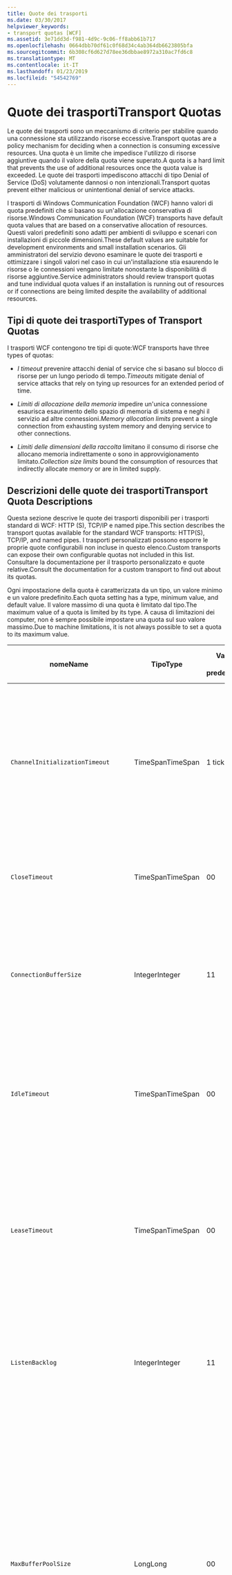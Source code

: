 ```yaml
---
title: Quote dei trasporti
ms.date: 03/30/2017
helpviewer_keywords:
- transport quotas [WCF]
ms.assetid: 3e71dd3d-f981-4d9c-9c06-ff8abb61b717
ms.openlocfilehash: 0664dbb70df61c0f68d34c4ab364db6623805bfa
ms.sourcegitcommit: 6b308cf6d627d78ee36dbbae8972a310ac7fd6c8
ms.translationtype: MT
ms.contentlocale: it-IT
ms.lasthandoff: 01/23/2019
ms.locfileid: "54542769"
---
```

# <a name="transport-quotas"></a><span data-ttu-id="08835-102">Quote dei trasporti</span><span class="sxs-lookup"><span data-stu-id="08835-102">Transport Quotas</span></span>
<span data-ttu-id="08835-103">Le quote dei trasporti sono un meccanismo di criterio per stabilire quando una connessione sta utilizzando risorse eccessive.</span><span class="sxs-lookup"><span data-stu-id="08835-103">Transport quotas are a policy mechanism for deciding when a connection is consuming excessive resources.</span></span> <span data-ttu-id="08835-104">Una quota è un limite che impedisce l'utilizzo di risorse aggiuntive quando il valore della quota viene superato.</span><span class="sxs-lookup"><span data-stu-id="08835-104">A quota is a hard limit that prevents the use of additional resources once the quota value is exceeded.</span></span> <span data-ttu-id="08835-105">Le quote dei trasporti impediscono attacchi di tipo Denial of Service (DoS) volutamente dannosi o non intenzionali.</span><span class="sxs-lookup"><span data-stu-id="08835-105">Transport quotas prevent either malicious or unintentional denial of service attacks.</span></span>  
  
 <span data-ttu-id="08835-106">I trasporti di Windows Communication Foundation (WCF) hanno valori di quota predefiniti che si basano su un'allocazione conservativa di risorse.</span><span class="sxs-lookup"><span data-stu-id="08835-106">Windows Communication Foundation (WCF) transports have default quota values that are based on a conservative allocation of resources.</span></span> <span data-ttu-id="08835-107">Questi valori predefiniti sono adatti per ambienti di sviluppo e scenari con installazioni di piccole dimensioni.</span><span class="sxs-lookup"><span data-stu-id="08835-107">These default values are suitable for development environments and small installation scenarios.</span></span> <span data-ttu-id="08835-108">Gli amministratori del servizio devono esaminare le quote dei trasporti e ottimizzare i singoli valori nel caso in cui un'installazione stia esaurendo le risorse o le connessioni vengano limitate nonostante la disponibilità di risorse aggiuntive.</span><span class="sxs-lookup"><span data-stu-id="08835-108">Service administrators should review transport quotas and tune individual quota values if an installation is running out of resources or if connections are being limited despite the availability of additional resources.</span></span>  
  
## <a name="types-of-transport-quotas"></a><span data-ttu-id="08835-109">Tipi di quote dei trasporti</span><span class="sxs-lookup"><span data-stu-id="08835-109">Types of Transport Quotas</span></span>  
 <span data-ttu-id="08835-110">I trasporti WCF contengono tre tipi di quote:</span><span class="sxs-lookup"><span data-stu-id="08835-110">WCF transports have three types of quotas:</span></span>  
  
-   <span data-ttu-id="08835-111">*I timeout* prevenire attacchi denial of service che si basano sul blocco di risorse per un lungo periodo di tempo.</span><span class="sxs-lookup"><span data-stu-id="08835-111">*Timeouts* mitigate denial of service attacks that rely on tying up resources for an extended period of time.</span></span>  
  
-   <span data-ttu-id="08835-112">*Limiti di allocazione della memoria* impedire un'unica connessione esaurisca esaurimento dello spazio di memoria di sistema e neghi il servizio ad altre connessioni.</span><span class="sxs-lookup"><span data-stu-id="08835-112">*Memory allocation limits* prevent a single connection from exhausting system memory and denying service to other connections.</span></span>  
  
-   <span data-ttu-id="08835-113">*Limiti delle dimensioni della raccolta* limitano il consumo di risorse che allocano memoria indirettamente o sono in approvvigionamento limitato.</span><span class="sxs-lookup"><span data-stu-id="08835-113">*Collection size limits* bound the consumption of resources that indirectly allocate memory or are in limited supply.</span></span>  
  
## <a name="transport-quota-descriptions"></a><span data-ttu-id="08835-114">Descrizioni delle quote dei trasporti</span><span class="sxs-lookup"><span data-stu-id="08835-114">Transport Quota Descriptions</span></span>  
 <span data-ttu-id="08835-115">Questa sezione descrive le quote dei trasporti disponibili per i trasporti standard di WCF: HTTP (S), TCP/IP e named pipe.</span><span class="sxs-lookup"><span data-stu-id="08835-115">This section describes the transport quotas available for the standard WCF transports: HTTP(S), TCP/IP, and named pipes.</span></span> <span data-ttu-id="08835-116">I trasporti personalizzati possono esporre le proprie quote configurabili non incluse in questo elenco.</span><span class="sxs-lookup"><span data-stu-id="08835-116">Custom transports can expose their own configurable quotas not included in this list.</span></span> <span data-ttu-id="08835-117">Consultare la documentazione per il trasporto personalizzato e quote relative.</span><span class="sxs-lookup"><span data-stu-id="08835-117">Consult the documentation for a custom transport to find out about its quotas.</span></span>  
  
 <span data-ttu-id="08835-118">Ogni impostazione della quota è caratterizzata da un tipo, un valore minimo e un valore predefinito.</span><span class="sxs-lookup"><span data-stu-id="08835-118">Each quota setting has a type, minimum value, and default value.</span></span> <span data-ttu-id="08835-119">Il valore massimo di una quota è limitato dal tipo.</span><span class="sxs-lookup"><span data-stu-id="08835-119">The maximum value of a quota is limited by its type.</span></span> <span data-ttu-id="08835-120">A causa di limitazioni dei computer, non è sempre possibile impostare una quota sul suo valore massimo.</span><span class="sxs-lookup"><span data-stu-id="08835-120">Due to machine limitations, it is not always possible to set a quota to its maximum value.</span></span>  
  
|<span data-ttu-id="08835-121">nome</span><span class="sxs-lookup"><span data-stu-id="08835-121">Name</span></span>|<span data-ttu-id="08835-122">Tipo</span><span class="sxs-lookup"><span data-stu-id="08835-122">Type</span></span>|<span data-ttu-id="08835-123">Valore</span><span class="sxs-lookup"><span data-stu-id="08835-123">Min.</span></span><br /><br /> <span data-ttu-id="08835-124">predefinito</span><span class="sxs-lookup"><span data-stu-id="08835-124">value</span></span>|<span data-ttu-id="08835-125">Impostazione predefinita</span><span class="sxs-lookup"><span data-stu-id="08835-125">Default</span></span><br /><br /> <span data-ttu-id="08835-126">predefinito</span><span class="sxs-lookup"><span data-stu-id="08835-126">value</span></span>|<span data-ttu-id="08835-127">Descrizione</span><span class="sxs-lookup"><span data-stu-id="08835-127">Description</span></span>|  
|----------|----------|--------------------|-----------------------|-----------------|  
|`ChannelInitializationTimeout`|<span data-ttu-id="08835-128">TimeSpan</span><span class="sxs-lookup"><span data-stu-id="08835-128">TimeSpan</span></span>|<span data-ttu-id="08835-129">1 tick</span><span class="sxs-lookup"><span data-stu-id="08835-129">1 tick</span></span>|<span data-ttu-id="08835-130">5 sec</span><span class="sxs-lookup"><span data-stu-id="08835-130">5 sec</span></span>|<span data-ttu-id="08835-131">Tempo massimo di attesa perché una connessione invii il preambolo durante la lettura iniziale.</span><span class="sxs-lookup"><span data-stu-id="08835-131">Maximum time to wait for a connection to send the preamble during the initial read.</span></span> <span data-ttu-id="08835-132">Questi dati vengono ricevuti prima che si verifichi l'autenticazione.</span><span class="sxs-lookup"><span data-stu-id="08835-132">This data is received before authentication occurs.</span></span> <span data-ttu-id="08835-133">Questa impostazione è generalmente molto più piccola del valore della quota `ReceiveTimeout`.</span><span class="sxs-lookup"><span data-stu-id="08835-133">This setting is generally much smaller than the `ReceiveTimeout` quota value.</span></span>|  
|`CloseTimeout`|<span data-ttu-id="08835-134">TimeSpan</span><span class="sxs-lookup"><span data-stu-id="08835-134">TimeSpan</span></span>|<span data-ttu-id="08835-135">0</span><span class="sxs-lookup"><span data-stu-id="08835-135">0</span></span>|<span data-ttu-id="08835-136">1 min</span><span class="sxs-lookup"><span data-stu-id="08835-136">1 min</span></span>|<span data-ttu-id="08835-137">Tempo massimo di attesa per la chiusura di una connessione prima che il trasporto generi un'eccezione.</span><span class="sxs-lookup"><span data-stu-id="08835-137">Maximum time to wait for a connection to close before the transport raises an exception.</span></span>|  
|`ConnectionBufferSize`|<span data-ttu-id="08835-138">Integer</span><span class="sxs-lookup"><span data-stu-id="08835-138">Integer</span></span>|<span data-ttu-id="08835-139">1</span><span class="sxs-lookup"><span data-stu-id="08835-139">1</span></span>|<span data-ttu-id="08835-140">8 KB</span><span class="sxs-lookup"><span data-stu-id="08835-140">8 KB</span></span>|<span data-ttu-id="08835-141">Dimensione, in byte, dei buffer di trasmissione e ricezione del trasporto sottostante.</span><span class="sxs-lookup"><span data-stu-id="08835-141">Size, in bytes, of the transmit and receive buffers of the underlying transport.</span></span> <span data-ttu-id="08835-142">L'aumento della dimensione del buffer può migliorare la velocità effettiva in caso di invio di messaggi grandi.</span><span class="sxs-lookup"><span data-stu-id="08835-142">Increasing the buffer size can improve throughput when sending large messages.</span></span>|  
|`IdleTimeout`|<span data-ttu-id="08835-143">TimeSpan</span><span class="sxs-lookup"><span data-stu-id="08835-143">TimeSpan</span></span>|<span data-ttu-id="08835-144">0</span><span class="sxs-lookup"><span data-stu-id="08835-144">0</span></span>|<span data-ttu-id="08835-145">2 min</span><span class="sxs-lookup"><span data-stu-id="08835-145">2 min</span></span>|<span data-ttu-id="08835-146">Tempo massimo di inattività per una connessione in pool prima di essere chiusa.</span><span class="sxs-lookup"><span data-stu-id="08835-146">Maximum time a pooled connection can remain idle before being closed.</span></span><br /><br /> <span data-ttu-id="08835-147">Questa impostazione viene applicata solo a connessioni in pool.</span><span class="sxs-lookup"><span data-stu-id="08835-147">This setting only applies to pooled connections.</span></span>|  
|`LeaseTimeout`|<span data-ttu-id="08835-148">TimeSpan</span><span class="sxs-lookup"><span data-stu-id="08835-148">TimeSpan</span></span>|<span data-ttu-id="08835-149">0</span><span class="sxs-lookup"><span data-stu-id="08835-149">0</span></span>|<span data-ttu-id="08835-150">5 min</span><span class="sxs-lookup"><span data-stu-id="08835-150">5 min</span></span>|<span data-ttu-id="08835-151">Durata massima di una connessione in pool attiva.</span><span class="sxs-lookup"><span data-stu-id="08835-151">Maximum lifetime of an active pooled connection.</span></span> <span data-ttu-id="08835-152">Trascorso il periodo di tempo specificato, la connessione si chiude al termine dell'esecuzione della richiesta corrente.</span><span class="sxs-lookup"><span data-stu-id="08835-152">After the specified time elapses, the connection closes once the current request is serviced.</span></span><br /><br /> <span data-ttu-id="08835-153">Questa impostazione viene applicata solo a connessioni in pool.</span><span class="sxs-lookup"><span data-stu-id="08835-153">This setting only applies to pooled connections.</span></span>|  
|`ListenBacklog`|<span data-ttu-id="08835-154">Integer</span><span class="sxs-lookup"><span data-stu-id="08835-154">Integer</span></span>|<span data-ttu-id="08835-155">1</span><span class="sxs-lookup"><span data-stu-id="08835-155">1</span></span>|<span data-ttu-id="08835-156">10</span><span class="sxs-lookup"><span data-stu-id="08835-156">10</span></span>|<span data-ttu-id="08835-157">Numero massimo di connessioni che un listener può avere in attesa di esecuzione oltre il quale viene negata l'autorizzazione ad ulteriori connessioni a quell'endpoint.</span><span class="sxs-lookup"><span data-stu-id="08835-157">Maximum number of connections that the listener can have unserviced before additional connections to that endpoint are denied.</span></span>|  
|`MaxBufferPoolSize`|<span data-ttu-id="08835-158">Long</span><span class="sxs-lookup"><span data-stu-id="08835-158">Long</span></span>|<span data-ttu-id="08835-159">0</span><span class="sxs-lookup"><span data-stu-id="08835-159">0</span></span>|<span data-ttu-id="08835-160">512 KB</span><span class="sxs-lookup"><span data-stu-id="08835-160">512 KB</span></span>|<span data-ttu-id="08835-161">Memoria massima, in byte, che il trasporto dedica al pooling di buffer dei messaggi riutilizzabili.</span><span class="sxs-lookup"><span data-stu-id="08835-161">Maximum memory, in bytes, that the transport devotes to pooling reusable message buffers.</span></span> <span data-ttu-id="08835-162">Quando il pool non può fornire un buffer dei messaggi, ne viene allocato uno nuovo per utilizzo temporaneo.</span><span class="sxs-lookup"><span data-stu-id="08835-162">When the pool cannot supply a message buffer, a new buffer is allocated for temporary use.</span></span><br /><br /> <span data-ttu-id="08835-163">Le installazioni che creano numerosi listener del canale o channel factory possono allocare grandi quantità di memoria per i pool di buffer.</span><span class="sxs-lookup"><span data-stu-id="08835-163">Installations that create many channel factories or listeners can allocate large amounts of memory for buffer pools.</span></span> <span data-ttu-id="08835-164">La riduzione delle dimensioni del buffer può ridurre considerevolmente l'utilizzo della memoria in questo scenario.</span><span class="sxs-lookup"><span data-stu-id="08835-164">Reducing this buffer size can greatly reduce memory usage in this scenario.</span></span>|  
|`MaxBufferSize`|<span data-ttu-id="08835-165">Integer</span><span class="sxs-lookup"><span data-stu-id="08835-165">Integer</span></span>|<span data-ttu-id="08835-166">1</span><span class="sxs-lookup"><span data-stu-id="08835-166">1</span></span>|<span data-ttu-id="08835-167">64 KB</span><span class="sxs-lookup"><span data-stu-id="08835-167">64 KB</span></span>|<span data-ttu-id="08835-168">Dimensione massima, in byte, di un buffer utilizzato per il flusso di dati.</span><span class="sxs-lookup"><span data-stu-id="08835-168">Maximum size, in bytes, of a buffer used for streaming data.</span></span> <span data-ttu-id="08835-169">Se questa quota del trasporto non è impostata o se il trasporto non sta utilizzando l'invio nel flusso, il valore della quota corrisponde al minore tra i valori `MaxReceivedMessageSize` e <xref:System.Int32.MaxValue>.</span><span class="sxs-lookup"><span data-stu-id="08835-169">If this transport quota is not set, or the transport is not using streaming, then the quota value is the same as the smaller of the `MaxReceivedMessageSize` quota value and <xref:System.Int32.MaxValue>.</span></span>|  
|`MaxOutboundConnectionsPerEndpoint`|<span data-ttu-id="08835-170">Integer</span><span class="sxs-lookup"><span data-stu-id="08835-170">Integer</span></span>|<span data-ttu-id="08835-171">1</span><span class="sxs-lookup"><span data-stu-id="08835-171">1</span></span>|<span data-ttu-id="08835-172">10</span><span class="sxs-lookup"><span data-stu-id="08835-172">10</span></span>|<span data-ttu-id="08835-173">Numero massimo di connessioni in uscita che possono essere associate a un particolare endpoint.</span><span class="sxs-lookup"><span data-stu-id="08835-173">Maximum number of outgoing connections that can be associated with a particular endpoint.</span></span><br /><br /> <span data-ttu-id="08835-174">Questa impostazione viene applicata solo a connessioni in pool.</span><span class="sxs-lookup"><span data-stu-id="08835-174">This setting only applies to pooled connections.</span></span>|  
|`MaxOutputDelay`|<span data-ttu-id="08835-175">TimeSpan</span><span class="sxs-lookup"><span data-stu-id="08835-175">TimeSpan</span></span>|<span data-ttu-id="08835-176">0</span><span class="sxs-lookup"><span data-stu-id="08835-176">0</span></span>|<span data-ttu-id="08835-177">200 ms</span><span class="sxs-lookup"><span data-stu-id="08835-177">200 ms</span></span>|<span data-ttu-id="08835-178">Tempo massimo di attesa dopo un'operazione di invio per il raggruppamento di messaggi aggiuntivi in un'unica operazione.</span><span class="sxs-lookup"><span data-stu-id="08835-178">Maximum time to wait after a send operation for batching additional messages in a single operation.</span></span> <span data-ttu-id="08835-179">I messaggi vengono inviati prima se il buffer del trasporto sottostante è pieno.</span><span class="sxs-lookup"><span data-stu-id="08835-179">Messages are sent earlier if the buffer of the underlying transport becomes full.</span></span> <span data-ttu-id="08835-180">L'invio di messaggi aggiuntivi non comporta la reimpostazione del periodo di ritardo.</span><span class="sxs-lookup"><span data-stu-id="08835-180">Sending additional messages does not reset the delay period.</span></span>|  
|`MaxPendingAccepts`|<span data-ttu-id="08835-181">Integer</span><span class="sxs-lookup"><span data-stu-id="08835-181">Integer</span></span>|<span data-ttu-id="08835-182">1</span><span class="sxs-lookup"><span data-stu-id="08835-182">1</span></span>|<span data-ttu-id="08835-183">1</span><span class="sxs-lookup"><span data-stu-id="08835-183">1</span></span>|<span data-ttu-id="08835-184">Numero massimo di canali che possono attendere nel listener prima di essere accettati.</span><span class="sxs-lookup"><span data-stu-id="08835-184">Maximum number of accepts for channels that the listener can have waiting.</span></span><br /><br /> <span data-ttu-id="08835-185">Esiste un intervallo di tempo tra il completamento dell'accettazione e l'avvio di una nuova accettazione.</span><span class="sxs-lookup"><span data-stu-id="08835-185">There is an interval of time between the accept completing and a new accept starting.</span></span> <span data-ttu-id="08835-186">L'aumento delle dimensioni di questa raccolta consente di evitare l'eliminazione di client che si connettono durante questo intervallo.</span><span class="sxs-lookup"><span data-stu-id="08835-186">Increasing this collection size can prevent clients that connect during this interval from being dropped.</span></span>|  
|`MaxPendingConnections`|<span data-ttu-id="08835-187">Integer</span><span class="sxs-lookup"><span data-stu-id="08835-187">Integer</span></span>|<span data-ttu-id="08835-188">1</span><span class="sxs-lookup"><span data-stu-id="08835-188">1</span></span>|<span data-ttu-id="08835-189">10</span><span class="sxs-lookup"><span data-stu-id="08835-189">10</span></span>|<span data-ttu-id="08835-190">Numero massimo di connessioni che il listener può tenere in attesa di essere accettate dall'applicazione.</span><span class="sxs-lookup"><span data-stu-id="08835-190">Maximum number of connections that the listener can have waiting to be accepted by the application.</span></span> <span data-ttu-id="08835-191">Quando questo valore della quota viene superato, le nuove connessioni in ingresso vengono rilasciate anziché restare in attesa di essere accettate.</span><span class="sxs-lookup"><span data-stu-id="08835-191">When this quota value is exceeded, new incoming connections are dropped rather than waiting to be accepted.</span></span><br /><br /> <span data-ttu-id="08835-192">Le funzionalità di connessione, ad esempio la protezione dei messaggi, possono determinare l'apertura di più connessioni da parte di un client.</span><span class="sxs-lookup"><span data-stu-id="08835-192">Connection features such as message security can cause a client to open more than one connection.</span></span> <span data-ttu-id="08835-193">Gli amministratori del servizio devono tener conto delle connessioni aggiuntive durante l'impostazione di questo valore della quota.</span><span class="sxs-lookup"><span data-stu-id="08835-193">Service administrators should account for these additional connections when setting this quota value.</span></span>|  
|`MaxReceivedMessageSize`|<span data-ttu-id="08835-194">Long</span><span class="sxs-lookup"><span data-stu-id="08835-194">Long</span></span>|<span data-ttu-id="08835-195">1</span><span class="sxs-lookup"><span data-stu-id="08835-195">1</span></span>|<span data-ttu-id="08835-196">64 KB</span><span class="sxs-lookup"><span data-stu-id="08835-196">64 KB</span></span>|<span data-ttu-id="08835-197">Dimensione massima, in byte, di un messaggio ricevuto, incluse le intestazioni, prima che il trasporto generi un'eccezione.</span><span class="sxs-lookup"><span data-stu-id="08835-197">Maximum size, in bytes, of a received message, including headers, before the transport raises an exception.</span></span>|  
|`OpenTimeout`|<span data-ttu-id="08835-198">TimeSpan</span><span class="sxs-lookup"><span data-stu-id="08835-198">TimeSpan</span></span>|<span data-ttu-id="08835-199">0</span><span class="sxs-lookup"><span data-stu-id="08835-199">0</span></span>|<span data-ttu-id="08835-200">1 min</span><span class="sxs-lookup"><span data-stu-id="08835-200">1 min</span></span>|<span data-ttu-id="08835-201">Tempo massimo di attesa per stabilire una connessione prima che il trasporto generi un'eccezione.</span><span class="sxs-lookup"><span data-stu-id="08835-201">Maximum time to wait for a connection to be established before the transport raises an exception.</span></span>|  
|`ReceiveTimeout`|<span data-ttu-id="08835-202">TimeSpan</span><span class="sxs-lookup"><span data-stu-id="08835-202">TimeSpan</span></span>|<span data-ttu-id="08835-203">0</span><span class="sxs-lookup"><span data-stu-id="08835-203">0</span></span>|<span data-ttu-id="08835-204">10 min</span><span class="sxs-lookup"><span data-stu-id="08835-204">10 min</span></span>|<span data-ttu-id="08835-205">Tempo massimo di attesa per il completamento di un'operazione di lettura prima che il trasporto generi un'eccezione.</span><span class="sxs-lookup"><span data-stu-id="08835-205">Maximum time to wait for a read operation to complete before the transport raises an exception.</span></span>|  
|`SendTimeout`|<span data-ttu-id="08835-206">TimeSpan</span><span class="sxs-lookup"><span data-stu-id="08835-206">Timespan</span></span>|<span data-ttu-id="08835-207">0</span><span class="sxs-lookup"><span data-stu-id="08835-207">0</span></span>|<span data-ttu-id="08835-208">1 min</span><span class="sxs-lookup"><span data-stu-id="08835-208">1 min</span></span>|<span data-ttu-id="08835-209">Tempo massimo di attesa per il completamento di un'operazione di scrittura prima che il trasporto generi un'eccezione.</span><span class="sxs-lookup"><span data-stu-id="08835-209">Maximum time to wait for a write operation to complete before the transport raises an exception.</span></span>|  
  
 <span data-ttu-id="08835-210">Le quote del trasporto `MaxPendingConnections` e `MaxOutboundConnectionsPerEndpoint` sono combinate in un'unica quota del trasporto denominata `MaxConnections` se impostate tramite associazione o configurazione.</span><span class="sxs-lookup"><span data-stu-id="08835-210">The transport quotas `MaxPendingConnections` and `MaxOutboundConnectionsPerEndpoint` are combined into a single transport quota called `MaxConnections` when set through the binding or configuration.</span></span> <span data-ttu-id="08835-211">Solo l'elemento di associazione consente di impostare questi valori di quota individualmente.</span><span class="sxs-lookup"><span data-stu-id="08835-211">Only the binding element allows setting these quota values individually.</span></span> <span data-ttu-id="08835-212">La quota del trasporto `MaxConnections` è caratterizzata da valore minimo e valore predefinito uguali.</span><span class="sxs-lookup"><span data-stu-id="08835-212">The `MaxConnections` transport quota has the same minimum and default values.</span></span>  
  
## <a name="setting-transport-quotas"></a><span data-ttu-id="08835-213">Impostazione delle quote del trasporto</span><span class="sxs-lookup"><span data-stu-id="08835-213">Setting Transport Quotas</span></span>  
 <span data-ttu-id="08835-214">Le quote del trasporto sono impostate tramite l'elemento di associazione del trasporto, l'associazione del trasporto, la configurazione dell'applicazione o il criterio dell'host.</span><span class="sxs-lookup"><span data-stu-id="08835-214">Transport quotas are set through the transport binding element, the transport binding, application configuration, or host policy.</span></span> <span data-ttu-id="08835-215">In questo documento non viene esaminata l'impostazione dei trasporti tramite il criterio dell'host.</span><span class="sxs-lookup"><span data-stu-id="08835-215">This document does not cover setting transports through host policy.</span></span> <span data-ttu-id="08835-216">Consultare la documentazione per il trasporto sottostante per scoprire le impostazioni per le quote del criterio dell'host.</span><span class="sxs-lookup"><span data-stu-id="08835-216">Consult the documentation for the underlying transport to discover the settings for host policy quotas.</span></span> <span data-ttu-id="08835-217">Il [Configuring HTTP and HTTPS](../../../../docs/framework/wcf/feature-details/configuring-http-and-https.md) argomento descrive le impostazioni delle quote per il driver HTTP. sys.</span><span class="sxs-lookup"><span data-stu-id="08835-217">The [Configuring HTTP and HTTPS](../../../../docs/framework/wcf/feature-details/configuring-http-and-https.md) topic describes quota settings for the Http.sys driver.</span></span> <span data-ttu-id="08835-218">Consultare la Microsoft Knowledge Base per ulteriori informazioni sulla configurazione dei limiti di Windows su connessioni HTTP, TCP/IP e named pipe.</span><span class="sxs-lookup"><span data-stu-id="08835-218">Search the Microsoft Knowledge Base for more information about configuring Windows limits on HTTP, TCP/IP, and named pipe connections.</span></span>  
  
 <span data-ttu-id="08835-219">Altri tipi di quote vengono applicati indirettamente ai trasporti.</span><span class="sxs-lookup"><span data-stu-id="08835-219">Other types of quotas apply indirectly to transports.</span></span> <span data-ttu-id="08835-220">Il codificatore di messaggi utilizzato dal trasporto per trasformare un messaggio in byte può disporre di impostazioni delle quote personali.</span><span class="sxs-lookup"><span data-stu-id="08835-220">The message encoder that the transport uses to transform a message into bytes can have its own quota settings.</span></span> <span data-ttu-id="08835-221">Queste quote, tuttavia, sono indipendenti dal tipo di trasporto utilizzato.</span><span class="sxs-lookup"><span data-stu-id="08835-221">However, these quotas are independent of the type of transport being used.</span></span>  
  
### <a name="controlling-transport-quotas-from-the-binding-element"></a><span data-ttu-id="08835-222">Controllo delle quote del trasporto dall'elemento di associazione.</span><span class="sxs-lookup"><span data-stu-id="08835-222">Controlling Transport Quotas from the Binding Element</span></span>  
 <span data-ttu-id="08835-223">L'impostazione delle quote del trasporto tramite l'elemento di associazione offre la massima flessibilità per il controllo del comportamento del trasporto.</span><span class="sxs-lookup"><span data-stu-id="08835-223">Setting transport quotas through the binding element offers the greatest flexibility in controlling the transport's behavior.</span></span> <span data-ttu-id="08835-224">Come timeout predefiniti per le operazioni di chiusura, apertura, ricezione e invio vengono utilizzati i valori specificati dall'associazione al momento della generazione di un canale.</span><span class="sxs-lookup"><span data-stu-id="08835-224">The default timeouts for Close, Open, Receive, and Send operations are taken from the binding when a channel is built.</span></span>  
  
|<span data-ttu-id="08835-225">nome</span><span class="sxs-lookup"><span data-stu-id="08835-225">Name</span></span>|<span data-ttu-id="08835-226">HTTP</span><span class="sxs-lookup"><span data-stu-id="08835-226">HTTP</span></span>|<span data-ttu-id="08835-227">TCP/IP</span><span class="sxs-lookup"><span data-stu-id="08835-227">TCP/IP</span></span>|<span data-ttu-id="08835-228">Named pipe</span><span class="sxs-lookup"><span data-stu-id="08835-228">Named pipe</span></span>|  
|----------|----------|-------------|----------------|  
|`ChannelInitializationTimeout`||<span data-ttu-id="08835-229">x</span><span class="sxs-lookup"><span data-stu-id="08835-229">X</span></span>|<span data-ttu-id="08835-230">x</span><span class="sxs-lookup"><span data-stu-id="08835-230">X</span></span>|  
|`CloseTimeout`||||  
|`ConnectionBufferSize`||<span data-ttu-id="08835-231">x</span><span class="sxs-lookup"><span data-stu-id="08835-231">X</span></span>|<span data-ttu-id="08835-232">x</span><span class="sxs-lookup"><span data-stu-id="08835-232">X</span></span>|  
|`IdleTimeout`||<span data-ttu-id="08835-233">x</span><span class="sxs-lookup"><span data-stu-id="08835-233">X</span></span>|<span data-ttu-id="08835-234">x</span><span class="sxs-lookup"><span data-stu-id="08835-234">X</span></span>|  
|`LeaseTimeout`||<span data-ttu-id="08835-235">x</span><span class="sxs-lookup"><span data-stu-id="08835-235">X</span></span>||  
|`ListenBacklog`||<span data-ttu-id="08835-236">x</span><span class="sxs-lookup"><span data-stu-id="08835-236">X</span></span>||  
|`MaxBufferPoolSize`|<span data-ttu-id="08835-237">x</span><span class="sxs-lookup"><span data-stu-id="08835-237">X</span></span>|<span data-ttu-id="08835-238">x</span><span class="sxs-lookup"><span data-stu-id="08835-238">X</span></span>|<span data-ttu-id="08835-239">x</span><span class="sxs-lookup"><span data-stu-id="08835-239">X</span></span>|  
|`MaxBufferSize`|<span data-ttu-id="08835-240">x</span><span class="sxs-lookup"><span data-stu-id="08835-240">X</span></span>|<span data-ttu-id="08835-241">x</span><span class="sxs-lookup"><span data-stu-id="08835-241">X</span></span>|<span data-ttu-id="08835-242">x</span><span class="sxs-lookup"><span data-stu-id="08835-242">X</span></span>|  
|`MaxOutboundConnectionsPerEndpoint`||<span data-ttu-id="08835-243">x</span><span class="sxs-lookup"><span data-stu-id="08835-243">X</span></span>|<span data-ttu-id="08835-244">x</span><span class="sxs-lookup"><span data-stu-id="08835-244">X</span></span>|  
|`MaxOutputDelay`||<span data-ttu-id="08835-245">x</span><span class="sxs-lookup"><span data-stu-id="08835-245">X</span></span>|<span data-ttu-id="08835-246">x</span><span class="sxs-lookup"><span data-stu-id="08835-246">X</span></span>|  
|`MaxPendingAccepts`||<span data-ttu-id="08835-247">x</span><span class="sxs-lookup"><span data-stu-id="08835-247">X</span></span>|<span data-ttu-id="08835-248">x</span><span class="sxs-lookup"><span data-stu-id="08835-248">X</span></span>|  
|`MaxPendingConnections`||<span data-ttu-id="08835-249">x</span><span class="sxs-lookup"><span data-stu-id="08835-249">X</span></span>|<span data-ttu-id="08835-250">x</span><span class="sxs-lookup"><span data-stu-id="08835-250">X</span></span>|  
|`MaxReceivedMessageSize`|<span data-ttu-id="08835-251">x</span><span class="sxs-lookup"><span data-stu-id="08835-251">X</span></span>|<span data-ttu-id="08835-252">x</span><span class="sxs-lookup"><span data-stu-id="08835-252">X</span></span>|<span data-ttu-id="08835-253">x</span><span class="sxs-lookup"><span data-stu-id="08835-253">X</span></span>|  
|`OpenTimeout`||||  
|`ReceiveTimeout`||||  
|`SendTimeout`||||  
  
### <a name="controlling-transport-quotas-from-the-binding"></a><span data-ttu-id="08835-254">Controllo delle quote del trasporto dall'associazione.</span><span class="sxs-lookup"><span data-stu-id="08835-254">Controlling Transport Quotas from the Binding</span></span>  
 <span data-ttu-id="08835-255">L'impostazione delle quote del trasporto tramite l'associazione offre un set semplificato di quote tra cui scegliere e allo stesso tempo consente l'accesso ai valori delle quote più comuni.</span><span class="sxs-lookup"><span data-stu-id="08835-255">Setting transport quotas through the binding offers a simplified set of quotas to choose from while still giving access to the most common quota values.</span></span>  
  
|<span data-ttu-id="08835-256">nome</span><span class="sxs-lookup"><span data-stu-id="08835-256">Name</span></span>|<span data-ttu-id="08835-257">HTTP</span><span class="sxs-lookup"><span data-stu-id="08835-257">HTTP</span></span>|<span data-ttu-id="08835-258">TCP/IP</span><span class="sxs-lookup"><span data-stu-id="08835-258">TCP/IP</span></span>|<span data-ttu-id="08835-259">Named pipe</span><span class="sxs-lookup"><span data-stu-id="08835-259">Named pipe</span></span>|  
|----------|----------|-------------|----------------|  
|`ChannelInitializationTimeout`||||  
|`CloseTimeout`|<span data-ttu-id="08835-260">x</span><span class="sxs-lookup"><span data-stu-id="08835-260">X</span></span>|<span data-ttu-id="08835-261">x</span><span class="sxs-lookup"><span data-stu-id="08835-261">X</span></span>|<span data-ttu-id="08835-262">x</span><span class="sxs-lookup"><span data-stu-id="08835-262">X</span></span>|  
|`ConnectionBufferSize`||||  
|`IdleTimeout`||||  
|`LeaseTimeout`||||  
|`ListenBacklog`||<span data-ttu-id="08835-263">x</span><span class="sxs-lookup"><span data-stu-id="08835-263">X</span></span>||  
|`MaxBufferPoolSize`|<span data-ttu-id="08835-264">x</span><span class="sxs-lookup"><span data-stu-id="08835-264">X</span></span>|<span data-ttu-id="08835-265">x</span><span class="sxs-lookup"><span data-stu-id="08835-265">X</span></span>|<span data-ttu-id="08835-266">x</span><span class="sxs-lookup"><span data-stu-id="08835-266">X</span></span>|  
|`MaxBufferSize`|<span data-ttu-id="08835-267">1</span><span class="sxs-lookup"><span data-stu-id="08835-267">1</span></span>|<span data-ttu-id="08835-268">x</span><span class="sxs-lookup"><span data-stu-id="08835-268">X</span></span>|<span data-ttu-id="08835-269">x</span><span class="sxs-lookup"><span data-stu-id="08835-269">X</span></span>|  
|`MaxOutboundConnectionsPerEndpoint`||<span data-ttu-id="08835-270">2</span><span class="sxs-lookup"><span data-stu-id="08835-270">2</span></span>|<span data-ttu-id="08835-271">2</span><span class="sxs-lookup"><span data-stu-id="08835-271">2</span></span>|  
|`MaxOutputDelay`||||  
|`MaxPendingAccepts`||||  
|`MaxPendingConnections`||<span data-ttu-id="08835-272">2</span><span class="sxs-lookup"><span data-stu-id="08835-272">2</span></span>|<span data-ttu-id="08835-273">2</span><span class="sxs-lookup"><span data-stu-id="08835-273">2</span></span>|  
|`MaxReceivedMessageSize`|<span data-ttu-id="08835-274">x</span><span class="sxs-lookup"><span data-stu-id="08835-274">X</span></span>|<span data-ttu-id="08835-275">x</span><span class="sxs-lookup"><span data-stu-id="08835-275">X</span></span>|<span data-ttu-id="08835-276">x</span><span class="sxs-lookup"><span data-stu-id="08835-276">X</span></span>|  
|`OpenTimeout`|<span data-ttu-id="08835-277">x</span><span class="sxs-lookup"><span data-stu-id="08835-277">X</span></span>|<span data-ttu-id="08835-278">x</span><span class="sxs-lookup"><span data-stu-id="08835-278">X</span></span>|<span data-ttu-id="08835-279">x</span><span class="sxs-lookup"><span data-stu-id="08835-279">X</span></span>|  
|`ReceiveTimeout`|<span data-ttu-id="08835-280">x</span><span class="sxs-lookup"><span data-stu-id="08835-280">X</span></span>|<span data-ttu-id="08835-281">x</span><span class="sxs-lookup"><span data-stu-id="08835-281">X</span></span>|<span data-ttu-id="08835-282">x</span><span class="sxs-lookup"><span data-stu-id="08835-282">X</span></span>|  
|`SendTimeout`|<span data-ttu-id="08835-283">x</span><span class="sxs-lookup"><span data-stu-id="08835-283">X</span></span>|<span data-ttu-id="08835-284">x</span><span class="sxs-lookup"><span data-stu-id="08835-284">X</span></span>|<span data-ttu-id="08835-285">x</span><span class="sxs-lookup"><span data-stu-id="08835-285">X</span></span>|  
  
1.  <span data-ttu-id="08835-286">La quota del trasporto `MaxBufferSize` è disponibile solo nell'associazione `BasicHttp`.</span><span class="sxs-lookup"><span data-stu-id="08835-286">The `MaxBufferSize` transport quota is only available on the `BasicHttp` binding.</span></span> <span data-ttu-id="08835-287">Le associazioni `WSHttp` sono valide per scenari che non supportano modalità di trasporto con flussi.</span><span class="sxs-lookup"><span data-stu-id="08835-287">The `WSHttp` bindings are for scenarios that do not support streamed transport modes.</span></span>  
  
2.  <span data-ttu-id="08835-288">Le quote del trasporto `MaxPendingConnections` e `MaxOutboundConnectionsPerEndpoint` sono combinate in un'unica quota denominata `MaxConnections`.</span><span class="sxs-lookup"><span data-stu-id="08835-288">The transport quotas `MaxPendingConnections` and `MaxOutboundConnectionsPerEndpoint` are combined into a single transport quota called `MaxConnections`.</span></span>  
  
### <a name="controlling-transport-quotas-from-configuration"></a><span data-ttu-id="08835-289">Controllo delle quote del trasporto dalla configurazione.</span><span class="sxs-lookup"><span data-stu-id="08835-289">Controlling Transport Quotas from Configuration</span></span>  
 <span data-ttu-id="08835-290">La configurazione dell'applicazione può impostare le stesse quote del trasporto utilizzate per accedere direttamente alle proprietà in un'associazione.</span><span class="sxs-lookup"><span data-stu-id="08835-290">Application configuration can set the same transport quotas as directly accessing properties on a binding.</span></span> <span data-ttu-id="08835-291">Nei file di configurazione, il nome di una quota del trasporto inizia sempre con una lettera minuscola.</span><span class="sxs-lookup"><span data-stu-id="08835-291">In configuration files, the name of a transport quota always starts with a lowercase letter.</span></span> <span data-ttu-id="08835-292">La proprietà `CloseTimeout` in un'associazione corrisponde all'impostazione `closeTimeout` nella configurazione e la proprietà `MaxConnections` in un'associazione corrisponde all'impostazione `maxConnections` nella configurazione.</span><span class="sxs-lookup"><span data-stu-id="08835-292">For example, the `CloseTimeout` property on a binding corresponds to the `closeTimeout` setting in configuration and the `MaxConnections` property on a binding corresponds to the `maxConnections` setting in configuration.</span></span>  
  
## <a name="see-also"></a><span data-ttu-id="08835-293">Vedere anche</span><span class="sxs-lookup"><span data-stu-id="08835-293">See also</span></span>
- <xref:System.ServiceModel.Channels.HttpsTransportBindingElement>
- <xref:System.ServiceModel.Channels.HttpTransportBindingElement>
- <xref:System.ServiceModel.Channels.TcpTransportBindingElement>
- <xref:System.ServiceModel.Channels.NamedPipeTransportBindingElement>
- <xref:System.ServiceModel.Channels.ConnectionOrientedTransportBindingElement>
- <xref:System.ServiceModel.Channels.TransportBindingElement>
